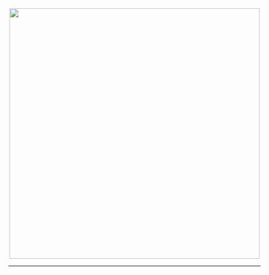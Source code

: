 <div align="center">
  <a href="https://github.com/andrewtavis/kwx"><img src="https://github.com/andrewtavis/activist/blob/main/resources/activist_logo.png" width=500 height=500></a>
</div>

--------------------------------------
